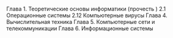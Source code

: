 Глава 1. Теоретические основы информатики (прочесть )
2.1 Операционные системы 
2.12 Компьютерные вирусы
Глава 4. Вычислительная техника
Глава 5. Компьютерные сети и телекоммуникации
Глава 6. Информационные системы